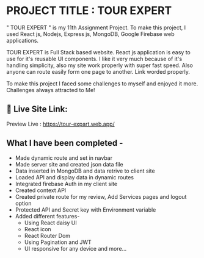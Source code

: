 
# PROJECT TITLE :  TOUR EXPERT

" TOUR EXPERT " is my 11th Assignment Project. To make this project, I used  React js, Nodejs, Express js, MongoDB, Google Firebase web applications. 

TOUR EXPERT is Full Stack based website. React js application is easy to use for it's reusable UI components. I like it very much because of it's handling simplicity, also my site work properly with super fast speed. Also anyone can route easily form one page to another. Link worded properly.

To make this project I faced some challenges to myself and enjoyed it more. Challenges always attracted to Me!  

## 🔗 Live Site Link: 
Preview Live : https://tour-expart.web.app/


## What I have been completed -

- Made dynamic route and set in navbar
- Made server site and created json data file
- Data inserted in MongoDB and data retrive to client site
- Loaded API and display data in dynamic routes
- Integrated firebase Auth in my client site
- Created context API
- Created private route for my review, Add Services pages and logout option
- Protected API and Secret key with Environment variable
- Added different features-
    - Using React daisy UI
    - React icon
    - React Router Dom
    - Using Pagination and JWT
    - UI responsive for any device and more...




